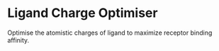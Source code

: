 # Ligand Charge Optimiser
Optimise the atomistic charges of ligand to maximize receptor binding affinity.
